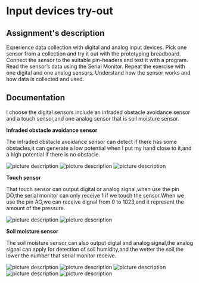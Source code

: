 # Input devices try-out

## Assignment's description
Experience data collection with digital and analog input devices. Pick one sensor from a collection and try it out with the prototyping breadboard. Connect the sensor to the suitable pin-headers and test it with a program. Read the sensor’s data using the Serial Monitor. Repeat the exercise with one digital and one analog sensors. Understand how the sensor works and how data is collected and used.

## Documentation
I choose the digital sensors include an infraded obstacle avoidance sensor and a touch sensor,and one analog sensor that is soil moisture sensor.

**Infraded obstacle avoidance sensor**

The infraded obstacle avoidance sensor can detect if there has some obstacles,it can generate a low potential when I put my hand close to it,and a high potential if there is no obstacle.

![picture description](./images/Infrared-obstacle-avoidance.jpg)
![picture description](./images/Infrared-obstacle-avoidance-high.jpg)
![picture description](./images/digitalRead-low.png)

**Touch sensor**

That touch sensor can output digital or analog signal,when use the pin DO,the serial monitor can only receive 1 if we touch the sensor.When we use the pin AO,we can receive dignal from 0 to 1023,and it represent the amount of the pressure.

![picture description](./images/Touch-sensor.jpg)
![picture description](./images/Touch-sensor-circuit.jpg)

**Soil moisture sensor**

The soil moisture sensor can also output digtal and analog signal,the analog signal can apply for detection of soil humidity,and the wetter the soil,the lower the number that serial monitor receive.

![picture description](./images/Soil-moisture-sensor.jpg)
![picture description](./images/Soil-moisture-sensor-low-humidity.jpg)
![picture description](./images/analogRead-low.png)
![picture description](./Soil-moisture-sensor-high-humidity.jpg)
![picture description](./images/analogRead-high.png)
